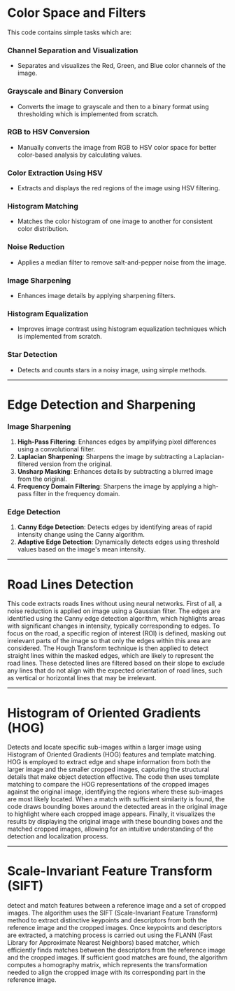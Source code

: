 
# Color Space and Filters

This code contains simple tasks which are:

### **Channel Separation and Visualization**
   - Separates and visualizes the Red, Green, and Blue color channels of the image.

### **Grayscale and Binary Conversion**
   - Converts the image to grayscale and then to a binary format using thresholding which is implemented from scratch.

### **RGB to HSV Conversion**
   - Manually converts the image from RGB to HSV color space for better color-based analysis by calculating values.

### **Color Extraction Using HSV**
   - Extracts and displays the red regions of the image using HSV filtering.

### **Histogram Matching**
   - Matches the color histogram of one image to another for consistent color distribution.

### **Noise Reduction**
   - Applies a median filter to remove salt-and-pepper noise from the image.

### **Image Sharpening**
   - Enhances image details by applying sharpening filters.

### **Histogram Equalization**
   - Improves image contrast using histogram equalization techniques which is implemented from scratch.

### **Star Detection**
   - Detects and counts stars in a noisy image, using simple methods.

---

# Edge Detection and Sharpening

### Image Sharpening

1. **High-Pass Filtering**: Enhances edges by amplifying pixel differences using a convolutional filter.
1. **Laplacian Sharpening**: Sharpens the image by subtracting a Laplacian-filtered version from the original.
1. **Unsharp Masking**: Enhances details by subtracting a blurred image from the original.
1. **Frequency Domain Filtering**: Sharpens the image by applying a high-pass filter in the frequency domain.

### Edge Detection

1. **Canny Edge Detection**: Detects edges by identifying areas of rapid intensity change using the Canny algorithm.
1. **Adaptive Edge Detection**: Dynamically detects edges using threshold values based on the image's mean intensity.

---

# Road Lines Detection

This code extracts roads lines without using neural networks. First of all, a noise reduction is applied  on image using a Gaussian filter. The edges are identified using the Canny edge detection algorithm, which highlights areas with significant changes in intensity, typically corresponding to edges. To focus on the road, a specific region of interest (ROI) is defined, masking out irrelevant parts of the image so that only the edges within this area are considered. The Hough Transform technique is then applied to detect straight lines within the masked edges, which are likely to represent the road lines. These detected lines are filtered based on their slope to exclude any lines that do not align with the expected orientation of road lines, such as vertical or horizontal lines that may be irrelevant.

---
# Histogram of Oriented Gradients (HOG)

Detects and locate specific sub-images within a larger image using Histogram of Oriented Gradients (HOG) features and template matching. HOG is employed to extract edge and shape information from both the larger image and the smaller cropped images, capturing the structural details that make object detection effective. The code then uses template matching to compare the HOG representations of the cropped images against the original image, identifying the regions where these sub-images are most likely located. When a match with sufficient similarity is found, the code draws bounding boxes around the detected areas in the original image to highlight where each cropped image appears. Finally, it visualizes the results by displaying the original image with these bounding boxes and the matched cropped images, allowing for an intuitive understanding of the detection and localization process.

---

# Scale-Invariant Feature Transform (SIFT)

detect and match features between a reference image and a set of cropped images. The algorithm uses the SIFT (Scale-Invariant Feature Transform) method to extract distinctive keypoints and descriptors from both the reference image and the cropped images. Once keypoints and descriptors are extracted, a matching process is carried out using the FLANN (Fast Library for Approximate Nearest Neighbors) based matcher, which efficiently finds matches between the descriptors from the reference image and the cropped images. If sufficient good matches are found, the algorithm computes a homography matrix, which represents the transformation needed to align the cropped image with its corresponding part in the reference image.